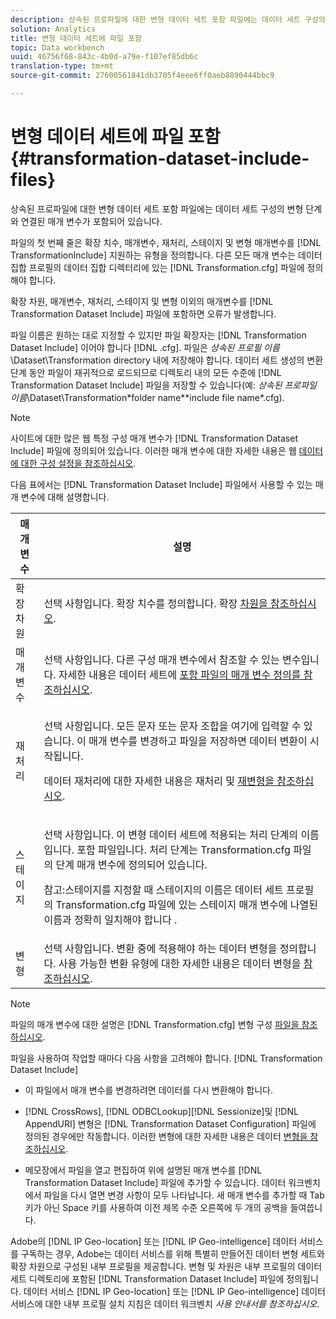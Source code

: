 ```yaml
---
description: 상속된 프로파일에 대한 변형 데이터 세트 포함 파일에는 데이터 세트 구성의 변형 단계와 연결된 매개 변수가 포함되어 있습니다.
solution: Analytics
title: 변형 데이터 세트에 파일 포함
topic: Data workbench
uuid: 46756f68-843c-4b0d-a79e-f107ef85db6c
translation-type: tm+mt
source-git-commit: 27600561841db3705f4eee6ff0aeb8890444bbc9

---
```



# 변형 데이터 세트에 파일 포함{#transformation-dataset-include-files}

상속된 프로파일에 대한 변형 데이터 세트 포함 파일에는 데이터 세트 구성의 변형 단계와 연결된 매개 변수가 포함되어 있습니다.

파일의 첫 번째 줄은 확장 치수, 매개변수, 재처리, 스테이지 및 변형 매개변수를 [!DNL TransformationInclude] 지원하는 유형을 정의합니다. 다른 모든 매개 변수는 데이터 집합 프로필의 데이터 집합 디렉터리에 있는 [!DNL Transformation.cfg] 파일에 정의해야 합니다.

확장 차원, 매개변수, 재처리, 스테이지 및 변형 이외의 매개변수를 [!DNL Transformation Dataset Include] 파일에 포함하면 오류가 발생합니다.

파일 이름은 원하는 대로 지정할 수 있지만 파일 확장자는 [!DNL Transformation Dataset Include] 이어야 합니다 [!DNL .cfg]. 파일은 *상속된 프로필 이름*\Dataset\Transformation directory 내에 저장해야 합니다. 데이터 세트 생성의 변환 단계 동안 파일이 재귀적으로 로드되므로 디렉토리 내의 모든 수준에 [!DNL Transformation Dataset Include] 파일을 저장할 수 있습니다(예: *상속된 프로파일 이름*\Dataset\Transformation\*folder name*\*include file name*.cfg).

>[!NOTE]
>
>사이트에 대한 많은 웹 특정 구성 매개 변수가 [!DNL Transformation Dataset Include] 파일에 정의되어 있습니다. 이러한 매개 변수에 대한 자세한 내용은 웹 [데이터에 대한 구성 설정을 참조하십시오](../../../../home/c-dataset-const-proc/c-config-web-data/c-config-web-data.md#concept-9a306b65483a484bb3f6f3c1d7e77519).

다음 표에서는 [!DNL Transformation Dataset Include] 파일에서 사용할 수 있는 매개 변수에 대해 설명합니다.

<table id="table_7BD343888D9145BCBA889B531A4D18F8"> 
 <thead> 
  <tr> 
   <th colname="col1" class="entry"> 매개 변수 </th> 
   <th colname="col2" class="entry"> 설명 </th> 
  </tr> 
 </thead>
 <tbody> 
  <tr> 
   <td colname="col1"> 확장 차원 </td> 
   <td colname="col2"> 선택 사항입니다. 확장 치수를 정의합니다. 확장 <a href="../../../../home/c-dataset-const-proc/c-ex-dim/c-abt-ex-dim.md"> 차원을 참조하십시오</a>. </td> 
  </tr> 
  <tr> 
   <td colname="col1"> 매개 변수 </td> 
   <td colname="col2"> 선택 사항입니다. 다른 구성 매개 변수에서 참조할 수 있는 변수입니다. 자세한 내용은 데이터 세트에 <a href="../../../../home/c-dataset-const-proc/c-dataset-inc-files/c-def-param-dataset-inc-files/c-def-param-dataset-inc-files.md#concept-5ad06acc8dc44bf2a99643fafdd56b50"> 포함 파일의 매개 변수 정의를 참조하십시오</a>. </td> 
  </tr> 
  <tr> 
   <td colname="col1"> 재처리 </td> 
   <td colname="col2"> <p>선택 사항입니다. 모든 문자 또는 문자 조합을 여기에 입력할 수 있습니다. 이 매개 변수를 변경하고 파일을 저장하면 데이터 변환이 시작됩니다. </p> <p> 데이터 재처리에 대한 자세한 내용은 재처리 및 <a href="../../../../home/c-dataset-const-proc/c-reproc-retrans/c-unst-reproc-retrans.md"> 재변형을 참조하십시오</a>. </p> </td> 
  </tr> 
  <tr> 
   <td colname="col1"> 스테이지 </td> 
   <td colname="col2"> <p>선택 사항입니다. 이 변형 데이터 세트에 적용되는 처리 단계의 이름입니다. <span class="wintitle"> 포함</span> 파일입니다. 처리 단계는 Transformation.cfg 파일의 단계 매개 변수에 <span class="filepath"> 정의되어</span> 있습니다. </p> <p> <p>참고:스테이지를 지정할 때 스테이지의 이름은 데이터 세트 프로필의 Transformation.cfg 파일에 있는 스테이지 매개 변수에 나열된 이름과 정확히 일치해야 <span class="filepath"> 합니다</span> . </p> </p> </td> 
  </tr> 
  <tr> 
   <td colname="col1"> 변형 </td> 
   <td colname="col2"> 선택 사항입니다. 변환 중에 적용해야 하는 데이터 변형을 정의합니다. 사용 가능한 변환 유형에 대한 자세한 내용은 데이터 변형을 <a href="../../../../home/c-dataset-const-proc/c-data-trans/c-abt-transf.md"> 참조하십시오</a>. </td> 
  </tr> 
 </tbody> 
</table>

>[!NOTE]
>
>파일의 매개 변수에 대한 설명은 [!DNL Transformation.cfg] 변형 구성 [파일을 참조하십시오](../../../../home/c-dataset-const-proc/c-trans-config-file/c-abt-trans-config-file.md).

파일을 사용하여 작업할 때마다 다음 사항을 고려해야 합니다. [!DNL Transformation Dataset Include]

* 이 파일에서 매개 변수를 변경하려면 데이터를 다시 변환해야 합니다.
* [!DNL CrossRows], [!DNL ODBCLookup][!DNL Sessionize]및 [!DNL AppendURI] 변형은 [!DNL Transformation Dataset Configuration] 파일에 정의된 경우에만 작동합니다. 이러한 변형에 대한 자세한 내용은 데이터 [변형을 참조하십시오](../../../../home/c-dataset-const-proc/c-data-trans/c-abt-transf.md).

* 메모장에서 파일을 열고 편집하여 위에 설명된 매개 변수를 [!DNL Transformation Dataset Include] 파일에 추가할 수 있습니다. 데이터 워크벤치에서 파일을 다시 열면 변경 사항이 모두 나타납니다. 새 매개 변수를 추가할 때 Tab 키가 아닌 Space 키를 사용하여 이전 제목 수준 오른쪽에 두 개의 공백을 들여씁니다.

Adobe의 [!DNL IP Geo-location] 또는 [!DNL IP Geo-intelligence] 데이터 서비스를 구독하는 경우, Adobe는 데이터 서비스를 위해 특별히 만들어진 데이터 변형 세트와 확장 차원으로 구성된 내부 프로필을 제공합니다. 변형 및 차원은 내부 프로필의 데이터 세트 디렉토리에 포함된 [!DNL Transformation Dataset Include] 파일에 정의됩니다. 데이터 서비스 [!DNL IP Geo-location] 또는 [!DNL IP Geo-intelligence] 데이터 서비스에 대한 내부 프로필 설치 지침은 데이터 워크벤치 *사용 안내서를 참조하십시오*.
